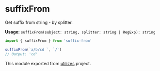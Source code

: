 # suffixFrom

 Get suffix from string - by splitter.

**Usage:** `suffixFrom(subject: string, splitter: string | RegExp): string`

```typescript
import { suffixFrom } from 'suffix-from'

suffixFrom(`a/b/cd `, `/`)
// Output: 'cd'
```

<!-- *keywords [] *keywordsend -->


This module exported from [utilizes](https://www.npmjs.com/package/utilizes) project.
